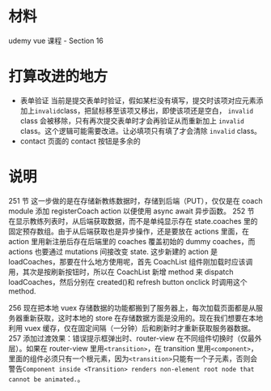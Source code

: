 # 材料

udemy vue 课程 - Section 16

# 打算改进的地方

- 表单验证
  当前是提交表单时验证，假如某栏没有填写，提交时该项对应元素添加上`invalid`class，把鼠标移至该项又移出，即使该项还是空白， `invalid` class 会被移除，只有再次提交表单时才会再验证从而重新加上 `invalid` class。这个逻辑可能需要改进。让必填项只有填了才会清除 `invalid` class。
- contact 页面的 contact 按钮是多余的

# 说明

251 节 这一步做的是在存储新教练数据时，存储到后端（PUT），仅仅是在 coach module 添加 registerCoach action 以便使用 async await 异步函数。
252 节 在显示教练列表时，从后端获取数据，而不是单纯显示存在 state.coaches 里的固定预存数组。由于从后端获取也是异步操作，还是要放在 actions 里面，在 action 里用新注册后存在后端里的 coaches 覆盖初始的 dummy coaches，而 actions 也要通过 mutations 间接改变 state. 这步新建的 action 是 loadCoaches，那要在什么地方使用呢，首先 CoachList 组件刚加载时应该调用，其次是按刷新按钮时，所以在 CoachList 新增 method 来 dispatch loadCoaches，然后分别在 created()和 refresh button onclick 时调用这个 method.

256 现在把本地 vuex 存储数据的功能都搬到了服务器上，每次加载页面都是从服务器重新获取，这时本地的 store 在存储数据方面是没用的。现在我们想要在本地利用 vuex 缓存，仅在固定间隔（一分钟）后和刷新时才重新获取服务器数据。
257 添加过渡效果：错误提示框弹出时、router-view 在不同组件切换时（仅最外层）。如果在 router-view 里用`<transition>`，在 transition 里用`<component>`，里面的组件必须只有一个根元素，因为`<transition>`只能有一个子元素，否则会警告`Component inside <Transition> renders non-element root node that cannot be animated.`。

